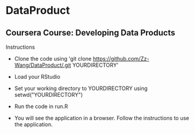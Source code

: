 # DataProduct

## Coursera Course: Developing Data Products

Instructions

- Clone the code using 'git clone https://github.com/Zz-Wang/DataProduct/.git YOURDIRECTORY'

- Load your RStudio

- Set your working directory to YOURDIRECTORY using setwd("YOURDIRECTORY")

- Run the code in run.R

- You will see the application in a browser. Follow the instructions to use the application.


